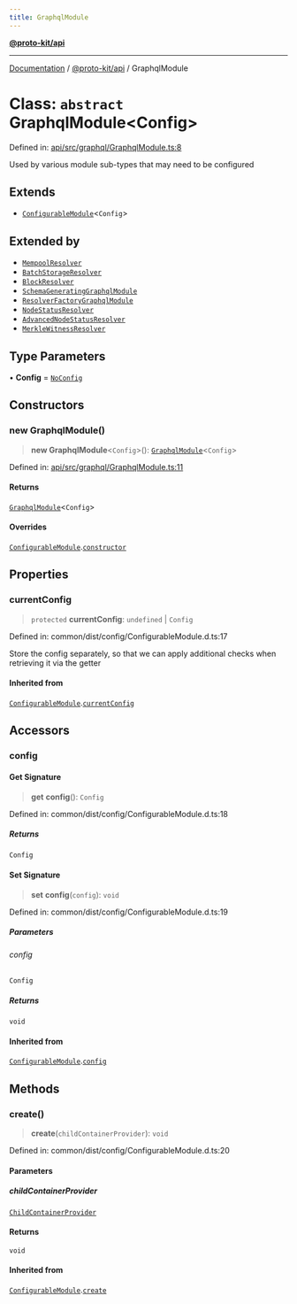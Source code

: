 ```yaml
---
title: GraphqlModule
---
```


[**@proto-kit/api**](../README.md)

***

[Documentation](../../../README.md) / [@proto-kit/api](../README.md) / GraphqlModule

# Class: `abstract` GraphqlModule\<Config\>

Defined in: [api/src/graphql/GraphqlModule.ts:8](https://github.com/proto-kit/framework/blob/4d6b3b6da51b3edee0fbf25ce72c1f59ec61e891/packages/api/src/graphql/GraphqlModule.ts#L8)

Used by various module sub-types that may need to be configured

## Extends

- [`ConfigurableModule`](../../common/classes/ConfigurableModule.md)\<`Config`\>

## Extended by

- [`MempoolResolver`](MempoolResolver.md)
- [`BatchStorageResolver`](BatchStorageResolver.md)
- [`BlockResolver`](BlockResolver.md)
- [`SchemaGeneratingGraphqlModule`](SchemaGeneratingGraphqlModule.md)
- [`ResolverFactoryGraphqlModule`](ResolverFactoryGraphqlModule.md)
- [`NodeStatusResolver`](NodeStatusResolver.md)
- [`AdvancedNodeStatusResolver`](AdvancedNodeStatusResolver.md)
- [`MerkleWitnessResolver`](MerkleWitnessResolver.md)

## Type Parameters

• **Config** = [`NoConfig`](../../common/type-aliases/NoConfig.md)

## Constructors

### new GraphqlModule()

> **new GraphqlModule**\<`Config`\>(): [`GraphqlModule`](GraphqlModule.md)\<`Config`\>

Defined in: [api/src/graphql/GraphqlModule.ts:11](https://github.com/proto-kit/framework/blob/4d6b3b6da51b3edee0fbf25ce72c1f59ec61e891/packages/api/src/graphql/GraphqlModule.ts#L11)

#### Returns

[`GraphqlModule`](GraphqlModule.md)\<`Config`\>

#### Overrides

[`ConfigurableModule`](../../common/classes/ConfigurableModule.md).[`constructor`](../../common/classes/ConfigurableModule.md#constructors)

## Properties

### currentConfig

> `protected` **currentConfig**: `undefined` \| `Config`

Defined in: common/dist/config/ConfigurableModule.d.ts:17

Store the config separately, so that we can apply additional
checks when retrieving it via the getter

#### Inherited from

[`ConfigurableModule`](../../common/classes/ConfigurableModule.md).[`currentConfig`](../../common/classes/ConfigurableModule.md#currentconfig)

## Accessors

### config

#### Get Signature

> **get** **config**(): `Config`

Defined in: common/dist/config/ConfigurableModule.d.ts:18

##### Returns

`Config`

#### Set Signature

> **set** **config**(`config`): `void`

Defined in: common/dist/config/ConfigurableModule.d.ts:19

##### Parameters

###### config

`Config`

##### Returns

`void`

#### Inherited from

[`ConfigurableModule`](../../common/classes/ConfigurableModule.md).[`config`](../../common/classes/ConfigurableModule.md#config)

## Methods

### create()

> **create**(`childContainerProvider`): `void`

Defined in: common/dist/config/ConfigurableModule.d.ts:20

#### Parameters

##### childContainerProvider

[`ChildContainerProvider`](../../common/interfaces/ChildContainerProvider.md)

#### Returns

`void`

#### Inherited from

[`ConfigurableModule`](../../common/classes/ConfigurableModule.md).[`create`](../../common/classes/ConfigurableModule.md#create)
